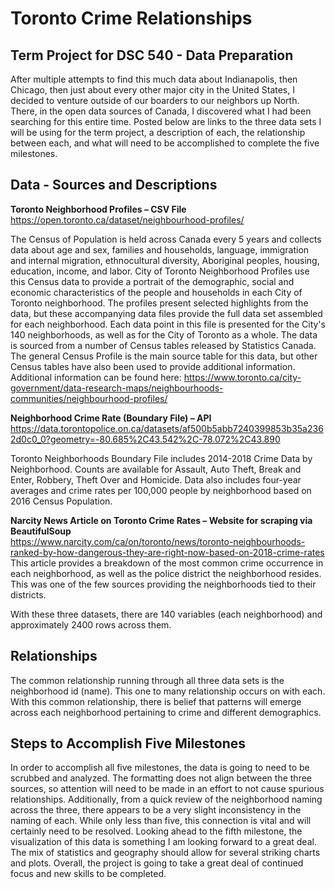 # Toronto Crime Relationships
## Term Project for DSC 540 - Data Preparation

After multiple attempts to find this much data about Indianapolis, then Chicago, then just about every other major city in the United States, I decided to venture outside of our boarders to our neighbors up North. There, in the open data sources of Canada, I discovered what I had been searching for this entire time. Posted below are links to the three data sets I will be using for the term project, a description of each, the relationship between each, and what will need to be accomplished to complete the five milestones. 

## Data - Sources and Descriptions   
**Toronto Neighborhood Profiles – CSV File**    
https://open.toronto.ca/dataset/neighbourhood-profiles/  
 
The Census of Population is held across Canada every 5 years and collects data about age and sex, families and households, language, immigration and internal migration, ethnocultural diversity, Aboriginal peoples, housing, education, income, and labor. City of Toronto Neighborhood Profiles use this Census data to provide a portrait of the demographic, social and economic characteristics of the people and households in each City of Toronto neighborhood. The profiles present selected highlights from the data, but these accompanying data files provide the full data set assembled for each neighborhood. Each data point in this file is presented for the City's 140 neighborhoods, as well as for the City of Toronto as a whole. The data is sourced from a number of Census tables released by Statistics Canada. The general Census Profile is the main source table for this data, but other Census tables have also been used to provide additional information. Additional information can be found here: https://www.toronto.ca/city-government/data-research-maps/neighbourhoods-communities/neighbourhood-profiles/  

**Neighborhood Crime Rate (Boundary File) – API**   
https://data.torontopolice.on.ca/datasets/af500b5abb7240399853b35a2362d0c0_0?geometry=-80.685%2C43.542%2C-78.072%2C43.890  
 
Toronto Neighborhoods Boundary File includes 2014-2018 Crime Data by Neighborhood. Counts are available for Assault, Auto Theft, Break and Enter, Robbery, Theft Over and Homicide. Data also includes four-year averages and crime rates per 100,000 people by neighborhood based on 2016 Census Population.  

**Narcity News Article on Toronto Crime Rates – Website for scraping via BeautifulSoup**    
https://www.narcity.com/ca/on/toronto/news/toronto-neighbourhoods-ranked-by-how-dangerous-they-are-right-now-based-on-2018-crime-rates  
This article provides a breakdown of the most common crime occurrence in each neighborhood, as well as the police district the neighborhood resides. This was one of the few sources providing the neighborhoods tied to their districts.  

With these three datasets, there are 140 variables (each neighborhood) and approximately 2400 rows across them.  

## Relationships  
The common relationship running through all three data sets is the neighborhood id (name). This one to many relationship occurs on with each. With this common relationship, there is belief that patterns will emerge across each neighborhood pertaining to crime and different demographics.   

## Steps to Accomplish Five Milestones   
In order to accomplish all five milestones, the data is going to need to be scrubbed and analyzed. The formatting does not align between the three sources, so attention will need to be made in an effort to not cause spurious relationships. Additionally, from a quick review of the neighborhood naming across the three, there appears to be a very slight inconsistency in the naming of each. While only less than five, this connection is vital and will certainly need to be resolved. Looking ahead to the fifth milestone, the visualization of this data is something I am looking forward to a great deal. The mix of statistics and geography should allow for several striking charts and plots. Overall, the project is going to take a great deal of continued focus and new skills to be completed. 

